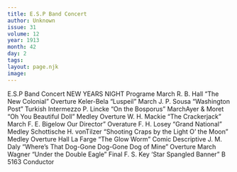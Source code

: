 ```yaml
---
title: E.S.P Band Concert
author: Unknown
issue: 31
volume: 12
year: 1913
month: 42
day: 2
tags:
layout: page.njk
image:
---
```

E.S.P Band Concert   NEW YEARS NIGHT    Programe March R. B. Hall    “The New Colonial”    Overture Keler-Bela    “Luspeil”    March J. P. Sousa    “Washington Post”    Turkish Intermezzo P. Lincke    “On the Bosporus”    MarchAyer & Moret    “Oh You Beautiful Doll”    Medley Overture W. H. Mackie    “The Crackerjack”    March F. E. Bigelow    Our Director”     Overature F. H. Losey    “Grand National”    Medley Schottische H. vonTilzer    “Shooting Craps by the Light O’ the Moon”    Medley Overture Hall La Farge    “The Glow Worm”    Comic Descriptive J. M. Daly    “Where’s That Dog-Gone Dog-Gone Dog of Mine”    Overture March Wagner    “Under the Double Eagle”   Final F. S. Key    ‘Star Spangled Banner”    B 5163 Conductor  
